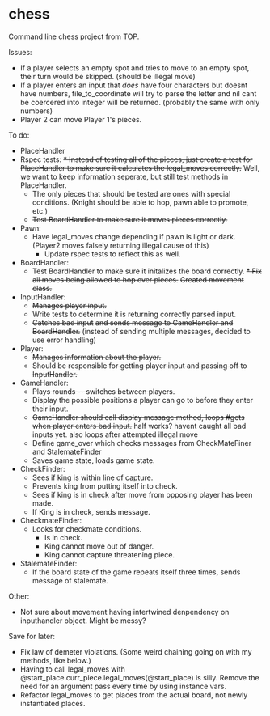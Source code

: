 # chess
Command line chess project from TOP.

Issues: 
* If a player selects an empty spot and tries to move to an empty spot, their turn would be skipped. (should be illegal move)
* If a player enters an input that *does* have four characters but doesnt have numbers, file_to_coordinate will try to parse the letter and nil cant be coercered into integer will be returned. (probably the same with only numbers)
* Player 2 can move Player 1's pieces.

To do:
* PlaceHandler
* Rspec tests:
  ~~* Instead of testing all of the pieces, just create a test for PlaceHandler to make sure it calculates the legal_moves correctly.~~ Well, we want to keep information seperate, but still test methods in PlaceHandler.
  * The only pieces that should be tested are ones with special conditions. (Knight should be able to hop, pawn able to promote, etc.)
  * ~~Test BoardHandler to make sure it moves pieces correctly.~~
* Pawn:
  * Have legal_moves change depending if pawn is light or dark. (Player2 moves falsely returning illegal cause of this)
    * Update rspec tests to reflect this as well.
* BoardHandler:
  * Test BoardHandler to make sure it initalizes the board correctly.
  ~~* Fix all moves being allowed to hop over pieces.~~ ~~Created movement class.~~
* InputHandler:
  * ~~Manages player input.~~
  * Write tests to determine it is returning correctly parsed input.
  * ~~Catches bad input~~ ~~and sends message to GameHandler and BoardHandler.~~ (instead of sending multiple messages, decided to use error handling)
* Player:
  * ~~Manages information about the player.~~
  * ~~Should be responsible for getting player input and passing off to InputHandler.~~
* GameHandler:
  * ~~Plays rounds -- switches between players.~~
  * Display the possible positions a player can go to before they enter their input.
  * ~~GameHandler should call display message method, loops #gets when player enters bad input.~~ half works? havent caught all bad inputs yet. also loops after attempted illegal move
  * Define game_over which checks messages from CheckMateFiner and StalemateFinder
  * Saves game state, loads game state.
* CheckFinder:
  * Sees if king is within line of capture.
  * Prevents king from putting itself into check.
  * Sees if king is in check after move from opposing player has been made.
  * If King is in check, sends message.
* CheckmateFinder:
  * Looks for checkmate conditions.
    * Is in check.
    * King cannot move out of danger.
    * King cannot capture threatening piece.
* StalemateFinder:
  * If the board state of the game repeats itself three times, sends message of stalemate.

Other:
* Not sure about movement having intertwined denpendency on inputhandler object. Might be messy?

Save for later: 
* Fix law of demeter violations. (Some weird chaining going on with my methods, like below.)
* Having to call legal_moves with @start_place.curr_piece.legal_moves(@start_place) is silly. Remove the need for an argument pass every time by using instance vars.
* Refactor legal_moves to get places from the actual board, not newly instantiated places.

